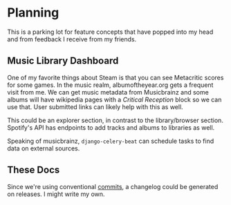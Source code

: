 # Planning

This is a parking lot for feature concepts that have popped into my head and
from feedback I receive from my friends.

## Music Library Dashboard

One of my favorite things about Steam is that you can see Metacritic scores for
some games. In the music realm, albumoftheyear.org gets a frequent visit from me.
We can get music metadata from Musicbrainz and some albums will have wikipedia
pages with a *Critical Reception* block so we can use that. User submitted links
can likely help with this as well.

This could be an explorer section, in contrast to the library/browser section.
Spotify's API has endpoints to add tracks and albums to libraries as well.

Speaking of musicbrainz, `django-celery-beat` can schedule tasks to find data
on external sources.

## These Docs

Since we're using conventional [commits](./development/commits.md), a changelog
could be generated on releases. I might write my own.
